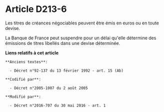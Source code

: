 # Article D213-6

Les titres de créances négociables peuvent être émis en euros ou en toute devise. 

La Banque de France peut suspendre pour un délai qu'elle détermine des émissions de titres libellés dans une devise
déterminée.

**Liens relatifs à cet article**

	**Anciens textes**:

	  - Décret n°92-137 du 13 février 1992 - art. 15 (Ab)

	**Codifié par**:

	  - Décret n°2005-1007 du 2 août 2005

	**Modifié par**:

	  - Décret n°2016-707 du 30 mai 2016 - art. 1

